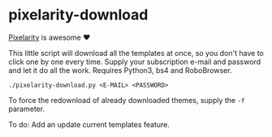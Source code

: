 # pixelarity-download

[Pixelarity](https://pixelarity.com/) is awesome :heart:

This little script will download all the templates at once, so you don't have to click one by one every time. Supply your subscription e-mail and password and let it do all the work. Requires Python3, bs4 and RoboBrowser.

`./pixelarity-download.py <E-MAIL> <PASSWORD>`

To force the redownload of already downloaded themes, supply the `-f` parameter.

To do: Add an update current templates feature.
